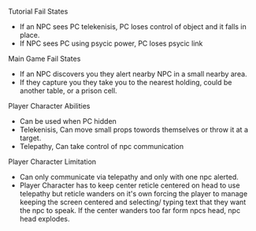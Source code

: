 Tutorial Fail States
- If an NPC sees PC telekenisis, PC loses control of object and it falls in place.
- If NPC sees PC using psycic power, PC loses psycic link

Main Game Fail States
- If an NPC discovers you they alert nearby NPC in a small nearby area.
- If they capture you they take you to the nearest holding, could be another table, or a prison cell.

Player Character Abilities
- Can be used when PC hidden
- Telekenisis, Can move small props towords themselves or throw it at a target.
- Telepathy, Can take control of npc communication

Player Character Limitation
- Can only communicate via telepathy and only with one npc alerted.
- Player Character has to keep center reticle centered on head to use telepathy but reticle wanders on it's own forcing the player to manage keeping the screen centered and selecting/  typing text that they want the npc to speak. If the center wanders too far form npcs head, npc head explodes.
